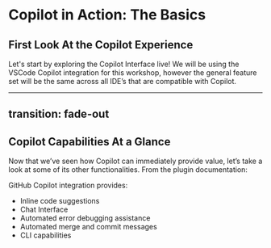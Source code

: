 # Copilot in Action: The Basics

## First Look At the Copilot Experience

Let's start by exploring the Copilot Interface live! We will be using the VSCode Copilot integration for this workshop, however the general feature set will be the same across all IDE’s that are compatible with Copilot.

---
transition: fade-out
---

## Copilot Capabilities At a Glance
Now that we’ve seen how Copilot can immediately provide value, let’s take a look at some of its other functionalities. From the plugin documentation:

GitHub Copilot integration provides:
* Inline code suggestions
* Chat Interface
* Automated error debugging assistance
* Automated merge and commit messages
* CLI capabilities
